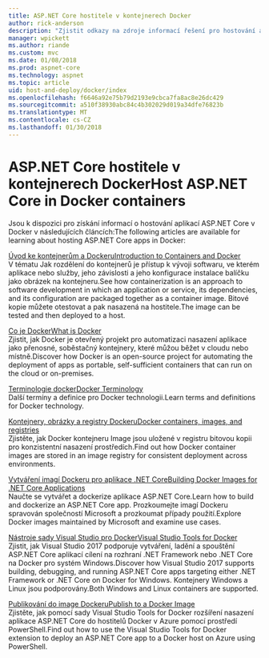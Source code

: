 ```yaml
---
title: ASP.NET Core hostitele v kontejnerech Docker
author: rick-anderson
description: "Zjistit odkazy na zdroje informací řešení pro hostování aplikací ASP.NET Core v Docker kontejnery."
manager: wpickett
ms.author: riande
ms.custom: mvc
ms.date: 01/08/2018
ms.prod: aspnet-core
ms.technology: aspnet
ms.topic: article
uid: host-and-deploy/docker/index
ms.openlocfilehash: f6646a92e75b79d2193e9cbca7fa8ac8e26dc429
ms.sourcegitcommit: a510f38930abc84c4b302029d019a34dfe76823b
ms.translationtype: MT
ms.contentlocale: cs-CZ
ms.lasthandoff: 01/30/2018
---
```

# <a name="host-aspnet-core-in-docker-containers"></a><span data-ttu-id="7f48a-103">ASP.NET Core hostitele v kontejnerech Docker</span><span class="sxs-lookup"><span data-stu-id="7f48a-103">Host ASP.NET Core in Docker containers</span></span>

<span data-ttu-id="7f48a-104">Jsou k dispozici pro získání informací o hostování aplikací ASP.NET Core v Docker v následujících článcích:</span><span class="sxs-lookup"><span data-stu-id="7f48a-104">The following articles are available for learning about hosting ASP.NET Core apps in Docker:</span></span>

[<span data-ttu-id="7f48a-105">Úvod ke kontejnerům a Dockeru</span><span class="sxs-lookup"><span data-stu-id="7f48a-105">Introduction to Containers and Docker</span></span>](/dotnet/standard/microservices-architecture/container-docker-introduction/index)  
<span data-ttu-id="7f48a-106">V tématu Jak rozdělení do kontejnerů je přístup k vývoji softwaru, ve kterém aplikace nebo služby, jeho závislosti a jeho konfigurace instalace balíčku jako obrázek na kontejneru.</span><span class="sxs-lookup"><span data-stu-id="7f48a-106">See how containerization is an approach to software development in which an application or service, its dependencies, and its configuration are packaged together as a container image.</span></span> <span data-ttu-id="7f48a-107">Bitové kopie můžete otestovat a pak nasazená na hostitele.</span><span class="sxs-lookup"><span data-stu-id="7f48a-107">The image can be tested and then deployed to a host.</span></span>

[<span data-ttu-id="7f48a-108">Co je Docker</span><span class="sxs-lookup"><span data-stu-id="7f48a-108">What is Docker</span></span>](/dotnet/standard/microservices-architecture/container-docker-introduction/docker-defined)  
<span data-ttu-id="7f48a-109">Zjistit, jak Docker je otevřený projekt pro automatizaci nasazení aplikace jako přenosné, soběstačný kontejnery, které můžou běžet v cloudu nebo místně.</span><span class="sxs-lookup"><span data-stu-id="7f48a-109">Discover how Docker is an open-source project for automating the deployment of apps as portable, self-sufficient containers that can run on the cloud or on-premises.</span></span>

[<span data-ttu-id="7f48a-110">Terminologie docker</span><span class="sxs-lookup"><span data-stu-id="7f48a-110">Docker Terminology</span></span>](/dotnet/standard/microservices-architecture/container-docker-introduction/docker-terminology)  
<span data-ttu-id="7f48a-111">Další termíny a definice pro Docker technologii.</span><span class="sxs-lookup"><span data-stu-id="7f48a-111">Learn terms and definitions for Docker technology.</span></span>

[<span data-ttu-id="7f48a-112">Kontejnery, obrázky a registry Dockeru</span><span class="sxs-lookup"><span data-stu-id="7f48a-112">Docker containers, images, and registries</span></span>](/dotnet/standard/microservices-architecture/container-docker-introduction/docker-containers-images-registries)  
<span data-ttu-id="7f48a-113">Zjistěte, jak Docker kontejneru Image jsou uložené v registru bitovou kopii pro konzistentní nasazení prostředích.</span><span class="sxs-lookup"><span data-stu-id="7f48a-113">Find out how Docker container images are stored in an image registry for consistent deployment across environments.</span></span>

[<span data-ttu-id="7f48a-114">Vytváření imagí Dockeru pro aplikace .NET Core</span><span class="sxs-lookup"><span data-stu-id="7f48a-114">Building Docker Images for .NET Core Applications</span></span>](/dotnet/articles/core/docker/building-net-docker-images)  
<span data-ttu-id="7f48a-115">Naučte se vytvářet a dockerize aplikace ASP.NET Core.</span><span class="sxs-lookup"><span data-stu-id="7f48a-115">Learn how to build and dockerize an ASP.NET Core app.</span></span> <span data-ttu-id="7f48a-116">Prozkoumejte imagí Dockeru spravován společností Microsoft a prozkoumat případy použití.</span><span class="sxs-lookup"><span data-stu-id="7f48a-116">Explore Docker images maintained by Microsoft and examine use cases.</span></span>

[<span data-ttu-id="7f48a-117">Nástroje sady Visual Studio pro Docker</span><span class="sxs-lookup"><span data-stu-id="7f48a-117">Visual Studio Tools for Docker</span></span>](xref:host-and-deploy/docker/visual-studio-tools-for-docker)  
<span data-ttu-id="7f48a-118">Zjistit, jak Visual Studio 2017 podporuje vytváření, ladění a spouštění ASP.NET Core aplikací cílení na rozhraní .NET Framework nebo .NET Core na Docker pro systém Windows.</span><span class="sxs-lookup"><span data-stu-id="7f48a-118">Discover how Visual Studio 2017 supports building, debugging, and running ASP.NET Core apps targeting either .NET Framework or .NET Core on Docker for Windows.</span></span> <span data-ttu-id="7f48a-119">Kontejnery Windows a Linux jsou podporovány.</span><span class="sxs-lookup"><span data-stu-id="7f48a-119">Both Windows and Linux containers are supported.</span></span>

[<span data-ttu-id="7f48a-120">Publikování do image Dockeru</span><span class="sxs-lookup"><span data-stu-id="7f48a-120">Publish to a Docker Image</span></span>](/azure/vs-azure-tools-docker-hosting-web-apps-in-docker)  
<span data-ttu-id="7f48a-121">Zjistěte, jak pomocí sady Visual Studio Tools for Docker rozšíření nasazení aplikace ASP.NET Core do hostitelů Docker v Azure pomocí prostředí PowerShell.</span><span class="sxs-lookup"><span data-stu-id="7f48a-121">Find out how to use the Visual Studio Tools for Docker extension to deploy an ASP.NET Core app to a Docker host on Azure using PowerShell.</span></span>
